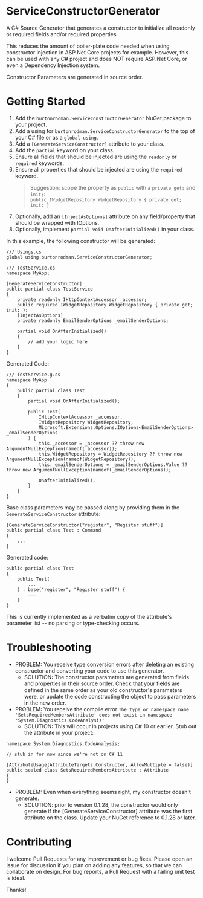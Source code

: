 # ServiceConstructorGenerator
A C# Source Generator that generates a constructor to initialize all readonly or required fields and/or required properties.

This reduces the amount of boiler-plate code needed when using constructor injection in ASP.Net Core projects for example.  However, this can be used with any C# project and does NOT require ASP.Net Core, or even a Dependency Injection system.

Constructor Parameters are generated in source order.

# Getting Started

1. Add the ```burtonrodman.ServiceConstructorGenerator``` NuGet package to your project.
2. Add a using for `burtonrodman.ServiceConstructorGenerator` to the top of your C# file or as a `global using`.
3. Add a `[GenerateServiceConstructor]` attribute to your class.
4. Add the `partial` keyword on your class.
5. Ensure all fields that should be injected are using the `readonly` or `required` keywords.
6. Ensure all properties that should be injected are using the `required` keyword.
    > Suggestion: scope the property as `public` with a `private get;` and `init;`:<br/>
    >`public IWidgetRepository WidgetRepository { private get; init; }`
7. Optionally, add an `[InjectAsOptions]` attribute on any field/property that should be wrapped with IOptions.
8. Optionally, implement `partial void OnAfterInitialized()` in your class.

In this example, the following constructor will be generated:

```
/// Usings.cs
global using burtonrodman.ServiceConstructorGenerator;

```

```
/// TestService.cs
namespace MyApp;

[GenerateServiceConstructor]
public partial class TestService
{
    private readonly IHttpContextAccessor _accessor;
    public required IWidgetRepository WidgetRepository { private get; init; };
    [InjectAsOptions]
    private readonly EmailSenderOptions _emailSenderOptions;

    partial void OnAfterInitialized()
    {
        // add your logic here
    }
}
```

Generated Code:
```
/// TestService.g.cs
namespace MyApp
{
    public partial class Test
    {
        partial void OnAfterInitialized();
        
        public Test(
            IHttpContextAccessor _accessor,
            IWidgetRepository WidgetRepository,
            Microsoft.Extensions.Options.IOptions<EmailSenderOptions> _emailSenderOptions
        ) {
            this._accessor = _accessor ?? throw new ArgumentNullException(nameof(_accessor));
            this.WidgetRepository = WidgetRepository ?? throw new ArgumentNullException(nameof(WidgetRepository));
            this._emailSenderOptions = _emailSenderOptions.Value ?? throw new ArgumentNullException(nameof(_emailSenderOptions));

            OnAfterInitialized();
        }
    }
}
```

Base class parameters may be passed along by providing them in the `GenerateServiceConstructor` attribute:
```
[GenerateServiceConstructor("register", "Register stuff")]
public partial class Test : Command
{
    ...
}
```

Generated code:
```
public partial class Test
{
    public Test(
        ...
    ) : base("register", "Register stuff") {
        ...
    }
}
```

This is currently implemented as a verbatim copy of the attribute's parameter list -- no parsing or type-checking occurs.

# Troubleshooting
- PROBLEM:  You receive type conversion errors after deleting an existing constructor and converting your code to use this generator.
    - SOLUTION:  The constructor parameters are generated from fields and properties in their source order.  Check that your fields are defined in the same order as your old constructor's parameters were, or update the code constructing the object to pass parameters in the new order.
- PROBLEM:  You receive the compile error `The type or namespace name 'SetsRequiredMembersAttribute' does not exist in namespace 'System.Diagnostics.CodeAnalysis'`
    - SOLUTION:  This will occur in projects using C# 10 or earlier.  Stub out the attribute in your project:

```
namespace System.Diagnostics.CodeAnalysis;

// stub in for now since we're not on C# 11

[AttributeUsage(AttributeTargets.Constructor, AllowMultiple = false)]
public sealed class SetsRequiredMembersAttribute : Attribute
{
}
```


- PROBLEM:  Even when everything seems right, my constructor doesn't generate.  
    - SOLUTION:  prior to version 0.1.28, the constructor would only generate if the [GenerateServiceConstructor] attribute was the first attribute on the class.  Update your NuGet reference to 0.1.28 or later.

# Contributing
I welcome Pull Requests for any improvement or bug fixes.  Please open an Issue for discussion if you plan on adding any features, so that we can collaborate on design.  For bug reports, a Pull Request with a failing unit test is ideal.

Thanks!